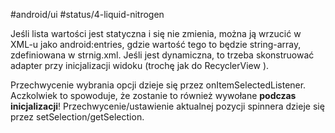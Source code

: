 #android/ui 
#status/4-liquid-nitrogen

Jeśli lista wartości jest statyczna i się nie zmienia, można ją wrzucić w XML-u jako android:entries, gdzie wartość tego to będzie string-array, zdefiniowana w strnig.xml.
Jeśli jest dynamiczna, to trzeba skonstruować adapter przy inicjalizacji widoku (trochę jak do RecyclerView ).

Przechwycenie wybrania opcji dzieje się przez onItemSelectedListener. Aczkolwiek to spowoduje, że zostanie to również wywołane **podczas inicjalizacji**!
Przechwycenie/ustawienie aktualnej pozycji spinnera dzieje się przez setSelection/getSelection.

